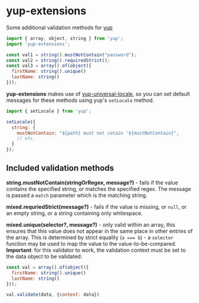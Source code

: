 # yup-extensions

Some additional validation methods for [yup](https://github.com/jquense/yup)

```javascript
import { array, object, string } from 'yup';
import 'yup-extensions';

const val1 = string().mustNotContain("password");
const val2 = string().requiredStrict();
const val3 = array().of(object({
  firstName: string().unique()
  lastName: string()
}));
```

**yup-extensions** makes use of [yup-universal-locale](../yup-universal-locale), so you can set default messages for these methods using yup's `setLocale` method.

```javascript
import { setLocale } from 'yup';

setLocale({
  string: {
    mustNotContain: "${path} must not cotain '${mustNotContain}",
    // etc.
  }
});
```

## Included validation methods

**string.mustNotContain(stringOrRegex, message?)** - fails if the value contains the specified string, or matches the specified regex. The message is passed a `match` parameter which is the matching string.

**mixed.requriedStrict(message?)** - fails if the value is missing, or `null`, or an empty string, or a string containing only whitespace.

**mixed.unique(selector?, message?)** - only valid within an array, this ensures that this value does not appear in the same place in other entries of the array. This is determined by strict equality (`a === b`) - a `selector` function may be used to map the value to the value-to-be-compared. **Important**: for this validator to work, the validation context must be set to the data object to be validated:

```javascript
const val = array().of(object({
  firstName: string().unique()
  lastName: string()
}));

val.validate(data, {context: data})
```